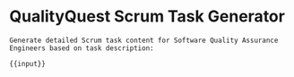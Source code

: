 # QualityQuest Scrum Task Generator

```
Generate detailed Scrum task content for Software Quality Assurance Engineers based on task description:

{{input}}
```

